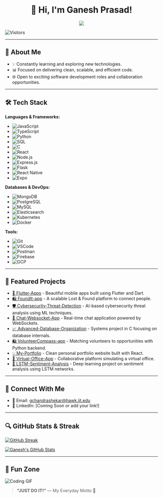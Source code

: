
<h1 align="center">👋 Hi, I'm Ganesh Prasad!
</h1>

<p align="center">
  <img src="https://readme-typing-svg.herokuapp.com?font=Fira+Code&size=28&pause=1000&center=true&vCenter=true&width=800&lines=Aspiring+Software+Engineer;Passionate+about+building+scalable+web+apps;Loves+to+be+creative+and+build+amazing+apps;JUST+DO+IT!"/>
</p>

![Visitors](https://komarev.com/ghpvc/?username=Ganesh-Shekar&style=flat-square&color=blue)

---

## 🚀 About Me
- 💡 Constantly learning and exploring new technologies.
- 📊 Focused on delivering clean, scalable, and efficient code.
- 🌐 Open to exciting software development roles and collaboration opportunities.

---

## 🛠️ Tech Stack

**Languages & Frameworks:**
- ![JavaScript](https://img.shields.io/badge/-JavaScript-F7DF1E?style=flat&logo=javascript&logoColor=black)
- ![TypeScript](https://img.shields.io/badge/-TypeScript-3178C6?style=flat&logo=typescript&logoColor=white)
- ![Python](https://img.shields.io/badge/-Python-3776AB?style=flat&logo=python&logoColor=white)
- ![SQL](https://img.shields.io/badge/-SQL-4479A1?style=flat&logo=postgresql&logoColor=white)
- ![C](https://img.shields.io/badge/-C-00599C?style=flat&logo=c&logoColor=white)
- ![React](https://img.shields.io/badge/-React-61DAFB?style=flat&logo=react&logoColor=black)
- ![Node.js](https://img.shields.io/badge/-Node.js-339933?style=flat&logo=node.js&logoColor=white)
- ![Express.js](https://img.shields.io/badge/-Express.js-000000?style=flat&logo=express&logoColor=white)
- ![Flask](https://img.shields.io/badge/-Flask-000000?style=flat&logo=flask&logoColor=white)
- ![React Native](https://img.shields.io/badge/-React_Native-61DAFB?style=flat&logo=react&logoColor=black)
- ![Expo](https://img.shields.io/badge/-Expo-000020?style=flat&logo=expo&logoColor=white)

**Databases & DevOps:**
- ![MongoDB](https://img.shields.io/badge/-MongoDB-47A248?style=flat&logo=mongodb&logoColor=white)
- ![PostgreSQL](https://img.shields.io/badge/-PostgreSQL-336791?style=flat&logo=postgresql&logoColor=white)
- ![MySQL](https://img.shields.io/badge/-MySQL-4479A1?style=flat&logo=mysql&logoColor=white)
- ![Elasticsearch](https://img.shields.io/badge/-Elasticsearch-005571?style=flat&logo=elasticsearch&logoColor=white)
- ![Kubernetes](https://img.shields.io/badge/-Kubernetes-326CE5?style=flat&logo=kubernetes&logoColor=white)
- ![Docker](https://img.shields.io/badge/-Docker-2496ED?style=flat&logo=docker&logoColor=white)

**Tools:**
- ![Git](https://img.shields.io/badge/-Git-F05032?style=flat&logo=git&logoColor=white)
- ![VSCode](https://img.shields.io/badge/-VSCode-007ACC?style=flat&logo=visual-studio-code&logoColor=white)
- ![Postman](https://img.shields.io/badge/-Postman-FF6C37?style=flat&logo=postman&logoColor=white)
- ![Firebase](https://img.shields.io/badge/-Firebase-FFCA28?style=flat&logo=firebase&logoColor=black)
- ![GCP](https://img.shields.io/badge/-GCP-4285F4?style=flat&logo=google-cloud&logoColor=white)
---

## 🚀 Featured Projects

- [🌟 Flutter-Apps](https://github.com/Ganesh-Shekar/Flutter-Apps) - Beautiful mobile apps built using Flutter and Dart.
- [🛍️ FoundIt-app](https://github.com/Ganesh-Shekar/FoundIt-app) - A scalable Lost & Found platform to connect people.
- [🛡️ Cybersecurity-Threat-Detection](https://github.com/Ganesh-Shekar/Cybersecurity-Threat-Detection) - AI-based cybersecurity threat analysis using ML techniques.
- [💬 Chat-Websocket-App](https://github.com/Ganesh-Shekar/Chat-Websocket-App) - Real-time chat application powered by WebSockets.
- [📈 Advanced-Database-Organization](https://github.com/Ganesh-Shekar/Advanced-Database-Organization) - Systems project in C focusing on database internals.
- [🛍️ VolunteerCompass-app](https://github.com/Ganesh-Shekar/VolunteerCompass-app) - Matching volunteers to opportunities with Python backend.
- [💡 My-Portfolio](https://github.com/Ganesh-Shekar/My-Portfolio) - Clean personal portfolio website built with React.
- [🏢 Virtual-Office-App](https://github.com/Ganesh-Shekar/Virtual-Office-App) - Collaborative platform simulating a virtual office.
- [🌰 LSTM-Sentiment-Analysis](https://github.com/Ganesh-Shekar/LSTM-Sentiment-Analysis) - Deep learning project on sentiment analysis using LSTM networks.

---

## 💬 Connect With Me

- 📧 Email: gchandrashekar@hawk.iit.edu
- 👤 LinkedIn: [Coming Soon or add your link!]

---

## 🔍 GitHub Stats & Streak

[![GitHub Streak](https://streak-stats.demolab.com?user=Ganesh-Shekar&theme=tokyonight)](https://git.io/streak-stats)

[![Ganesh's GitHub Stats](https://github-readme-stats.vercel.app/api?username=Ganesh-Shekar&show_icons=true&theme=tokyonight)](https://github.com/anuraghazra/github-readme-stats)

---

## 🎉 Fun Zone

![Coding GIF](https://raw.githubusercontent.com/saadeghi/saadeghi/master/dino.gif)

> **"JUST DO IT!"** — My Everyday Motto 🚀

